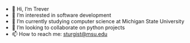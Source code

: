 - 👋 Hi, I’m Trever
- 👀 I’m interested in software development
- 🌱 I’m currently studying computer science at Michigan State University 
- 💞️ I’m looking to collaborate on python projects
- 📫 How to reach me: sturgist@msu.edu

<!---
sturgist/sturgist is a ✨ special ✨ repository because its `README.md` (this file) appears on your GitHub profile.
You can click the Preview link to take a look at your changes.
--->
